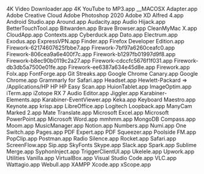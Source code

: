 4K Video Downloader.app
4K YouTube to MP3.app
__MACOSX
Adapter.app
Adobe Creative Cloud
Adobe Photoshop 2020
Adobe XD
Alfred 4.app
Android Studio.app
Around.app
Audacity.app
Audio Hijack.app
BetterTouchTool.app
Bitwarden.app
Brave Browser.app
CleanMyMac X.app
CloudApp.app
Contexts.app
Cyberduck.app
Dato.app
Electrum.app
Exodus.app
ExpressVPN.app
Finder.app
Firefox Developer Edition.app
Firework-62174607625fbbe7.app
Firework-7bf97a6260ceafc0.app
Firework-806cea9a6e400f7c.app
Firework-b1297fb01997d9f8.app
Firework-b8ec90b0119c2a27.app
Firework-cdccfc5676f1f031.app
Firework-db3db5a7500e01fe.app
Firework-ee6387a634e45d8e.app
Firework.app
Folx.app
FontForge.app
Git Streaks.app
Google Chrome Canary.app
Google Chrome.app
Grammarly for Safari.app
Headset.app
Hewlett-Packard ⇒ /Applications/HP
HP
HP Easy Scan.app
HuionTablet.app
ImageOptim.app
iTerm.app
iZotope RX 7 Audio Editor.app
Jiggler.app
Karabiner-Elements.app
Karabiner-EventViewer.app
Keka.app
Keyboard Maestro.app
Keynote.app
krisp.app
LibreOffice.app
Logitech
Loopback.app
ManyCam
Marked 2.app
Mate Translate.app
Microsoft Excel.app
Microsoft PowerPoint.app
Microsoft Word.app
mmhmm.app
MongoDB Compass.app
Moom.app
MusicManager.app
Notion.app
Numbers.app
Numi.app
One Switch.app
Pages.app
PDF Expert.app
PDF Squeezer.app
Poolside FM.app
PopClip.app
Postman.app
Radio Silence.app
Rocket.app
Safari.app
ScreenFlow.app
Sip.app
SkyFonts
Skype.app
Slack.app
Spark.app
Sublime Merge.app
SyphonInject.app
TriggerClientUI.app
Ukelele.app
Upwork.app
Utilities
Vanilla.app
VirtualBox.app
Visual Studio Code.app
VLC.app
Wattagio.app
Webull.app
XAMPP
Xcode.app
xScope.app
